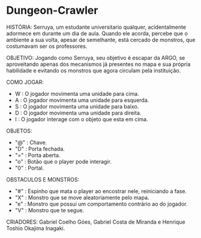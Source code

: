 # Dungeon-Crawler
HISTÓRIA: 
Serruya, um estudante universitario qualquer, acidentalmente adormece em durante um dia de aula. Quando ele acorda, percebe que o ambiente a sua volta, apesar de semelhante, está cercado de monstros, que costumavam ser os professores.

OBJETIVO:
Jogando como Serruya, seu objetivo é escapar da ARGO, se aproveitando apenas dos mecanismos já presentes no mapa e sua própria habilidade e evitando os monstros que agora circulam pela instituição.

COMO JOGAR:

- W : O jogador movimenta uma unidade para cima.
- A : O jogador movimenta uma unidade para esquerda.
- S : O jogador movimenta uma unidade para baixo.
- D : O jogador movimenta uma unidade para direita.
- I : O jogador interage com o objeto que esta em cima.

OBJETOS:
- "@" : Chave.
- "D" : Porta fechada.
- "=" : Porta aberta.
- "o" : Botão que o player pode interagir.
- "0" : Portal.
  
OBSTACULOS E MONSTROS:
- "#" : Espinho que mata o player ao encostrar nele, reiniciando a fase.
- "X" : Monstro que se move aleatoriamente pelo mapa.
- "e" : Monstro que possui um comportamento contrário ao do jogador.
- "V" : Monstro que te segue.

CRIADORES: 
Gabriel Coelho Góes, Gabriel Costa de Miranda e Henrique Toshio Okajima Inagaki.
